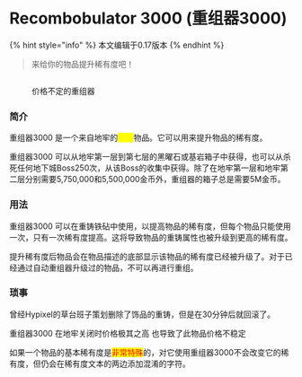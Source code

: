 # Recombobulator 3000 (重组器3000)

{% hint style="info" %}
本文编辑于0.17版本
{% endhint %}

> 来给你的物品提升稀有度吧！

<figure><img src="https://img.pysio.online/doc/skyblock/R3K.png" alt=""><figcaption><p>价格不定的重组器</p></figcaption></figure>

### 简介

重组器3000 是一个来自地牢的<mark style="color:yellow;">传奇</mark>物品。它可以用来提升物品的稀有度。

重组器3000 可以从地牢第一层到第七层的黑曜石或基岩箱子中获得，也可以从杀死任何地下城Boss250次，从该Boss的收集中获得。除了在地牢第一层和地牢第二层分别需要5,750,000和5,500,000金币外，重组器的箱子总是需要5M金币。

### 用法

重组器3000 可以在重铸铁砧中使用，以提高物品的稀有度，但每个物品只能使用一次，只有一次稀有度提高。这将导致物品的重铸属性也被升级到更高的稀有度。

提升稀有度后物品会在物品描述的底部显示该物品的稀有度已经被升级了。对于已经通过自动重组器升级过的物品，不可以再进行重组。

### 琐事

曾经Hypixel的草台班子策划删除了饰品的重铸，但是在30分钟后就回滚了。

重组器3000 在地牢关闭时价格极其之高 也导致了此物品价格不稳定

如果一个物品的基本稀有度是<mark style="color:red;">非常特殊</mark>的，对它使用重组器3000不会改变它的稀有度，但仍会在稀有度文本的两边添加混淆的字符。
